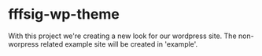 # fffsig-wp-theme
With this project we're creating a new look for our wordpress site. The non-worpress related example site will be created in 'example'.
